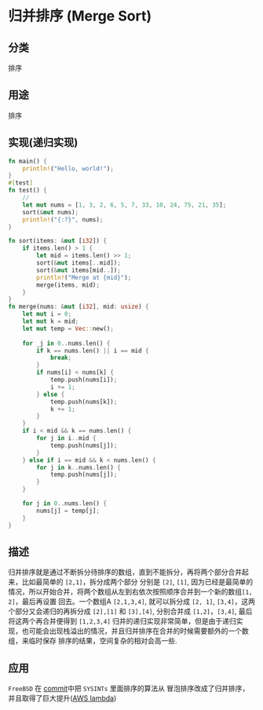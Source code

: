 # 归并排序 (Merge Sort)

## 分类
排序
## 用途
排序
## 实现(递归实现)
```rust 
fn main() {
    println!("Hello, world!");
}
#[test]
fn test() {
    // 
    let mut nums = [1, 3, 2, 6, 5, 7, 33, 10, 24, 75, 21, 35];
    sort(&mut nums);
    println!("{:?}", nums);
}

fn sort(items: &mut [i32]) {
    if items.len() > 1 {
        let mid = items.len() >> 1;
        sort(&mut items[..mid]);
        sort(&mut items[mid..]);
        println!("Merge at {mid}");
        merge(items, mid);
    }
}
fn merge(nums: &mut [i32], mid: usize) {
    let mut i = 0;
    let mut k = mid;
    let mut temp = Vec::new();
    
    for _j in 0..nums.len() {
        if k == nums.len() || i == mid {
            break;
        }
        if nums[i] < nums[k] {
            temp.push(nums[i]);
            i += 1;
        } else {
            temp.push(nums[k]);
            k += 1;
        }
    }
    if i < mid && k == nums.len() {
        for j in i..mid {
            temp.push(nums[j]);
        }
    } else if i == mid && k < nums.len() {
        for j in k..nums.len() {
            temp.push(nums[j]);
        }
    }

    for j in 0..nums.len() {
        nums[j] = temp[j];
    }
}

```

## 描述
归并排序就是通过不断拆分待排序的数组，直到不能拆分，再将两个部分合并起来，比如最简单的 `[2,1]`，拆分成两个部分
分别是 `[2]`, `[1]`, 因为已经是最简单的情况，所以开始合并，将两个数组从左到右依次按照顺序合并到一个新的数组`[1, 2]`，最后再设置
回去。一个数组A `[2,1,3,4]`, 就可以拆分成 `[2, 1]`, `[3,4]`，这两个部分又会递归的再拆分成 `[2],[1]` 和 `[3],[4]`,
分别合并成 `[1,2]`，`[3,4]`, 最后将这两个再合并便得到 `[1,2,3,4]`
归并的递归实现非常简单，但是由于递归实现，也可能会出现栈溢出的情况，并且归并排序在合并的时候需要额外的一个数组，来临时保存
排序的结果，空间复杂的相对会高一些.
## 应用
`FreeBSD` 在 [commit](https://cgit.freebsd.org/src/commit/?id=9a7add6d01f3c5f7eba811e794cf860d2bce131d)中把 `SYSINTs` 里面排序的算法从 冒泡排序改成了归并排序，并且取得了巨大提升([AWS lambda](https://www.theregister.com/2023/08/29/freebsd_boots_in_25ms/))